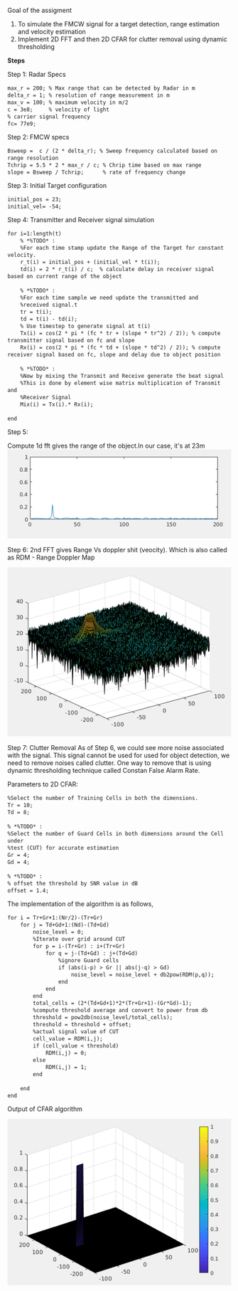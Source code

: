 Goal of the assigment
1. To simulate the FMCW signal for a target detection, range estimation and velocity estimation
2. Implement 2D FFT and then 2D CFAR for clutter removal using dynamic thresholding

**Steps**

 Step 1: Radar Specs
 ```
max_r = 200; % Max range that can be detected by Radar in m
delta_r = 1; % resolution of range measurement in m
max_v = 100; % maximum velocity in m/2
c = 3e8;     % velocity of light
% carrier signal frequency
fc= 77e9;
```

Step 2: FMCW specs
```
Bsweep =  c / (2 * delta_r); % Sweep frequency calculated based on range resolution
Tchrip = 5.5 * 2 * max_r / c; % Chrip time based on max range
slope = Bsweep / Tchrip;      % rate of frequency change
```

Step 3: Initial Target configuration
```
initial_pos = 23;
initial_vel= -54;
```

Step 4: Transmitter and Receiver signal simulation
```
for i=1:length(t)         
    % *%TODO* :
    %For each time stamp update the Range of the Target for constant velocity. 
    r_t(i) = initial_pos + (initial_vel * t(i));
    td(i) = 2 * r_t(i) / c;  % calculate delay in receiver signal based on current range of the object
    
    % *%TODO* :
    %For each time sample we need update the transmitted and
    %received signal.t
    tr = t(i);
    td = t(i) - td(i);
    % Use timestep to generate signal at t(i)
    Tx(i) = cos(2 * pi * (fc * tr + (slope * tr^2) / 2)); % compute transmitter signal based on fc and slope
    Rx(i) = cos(2 * pi * (fc * td + (slope * td^2) / 2)); % compute receiver signal based on fc, slope and delay due to object position
    
    % *%TODO* :
    %Now by mixing the Transmit and Receive generate the beat signal
    %This is done by element wise matrix multiplication of Transmit and
    %Receiver Signal
    Mix(i) = Tx(i).* Rx(i);
    
end
```

Step 5:

Compute 1d fft gives the range of the object.In our case, it's at 23m
![Range estimation](https://github.com/anug7/udacity_sfnd/blob/dev/radar/images/range.png)

Step 6:
2nd FFT gives Range Vs doppler shit (veocity). Which is also called as RDM - Range Doppler Map

![RDM](https://github.com/anug7/udacity_sfnd/blob/dev/radar/images/range_vel.png)

Step 7: Clutter Removal
As of Step 6, we could see more noise associated with the signal. This signal cannot be used for used for object detection, we need to remove noises called clutter. One way to remove that is using dynamic thresholding technique called Constan False Alarm Rate.

Parameters to 2D CFAR:
```
%Select the number of Training Cells in both the dimensions.
Tr = 10;
Td = 8;

% *%TODO* :
%Select the number of Guard Cells in both dimensions around the Cell under 
%test (CUT) for accurate estimation
Gr = 4;
Gd = 4;

% *%TODO* :
% offset the threshold by SNR value in dB
offset = 1.4;
```
The implementation of the algorithm is as follows,
```
for i = Tr+Gr+1:(Nr/2)-(Tr+Gr)
    for j = Td+Gd+1:(Nd)-(Td+Gd)
        noise_level = 0;
        %Iterate over grid around CUT
        for p = i-(Tr+Gr) : i+(Tr+Gr)
            for q = j-(Td+Gd) : j+(Td+Gd)
                %ignore Guard cells
                if (abs(i-p) > Gr || abs(j-q) > Gd)
                    noise_level = noise_level + db2pow(RDM(p,q));
                end
            end
        end
        total_cells = (2*(Td+Gd+1)*2*(Tr+Gr+1)-(Gr*Gd)-1);
        %compute threshold average and convert to power from db
        threshold = pow2db(noise_level/total_cells);
        threshold = threshold + offset;
        %actual signal value of CUT
        cell_value = RDM(i,j);  
        if (cell_value < threshold)
            RDM(i,j) = 0;
        else
            RDM(i,j) = 1;
        end
        
    end
end

```
Output of CFAR algorithm

![CFAR](https://github.com/anug7/udacity_sfnd/blob/dev/radar/images/cfar.png)
